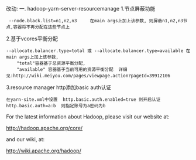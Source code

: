 改动:
一. hadoop-yarn-server-resourcemanage
1.节点屏蔽功能

	 --node.black.list=n1,n2,n3     在main args上加上该参数, 则屏蔽n1,n2,n3节点,容器将不再分配在这些节点上

2.基于vcores平衡分配

	--allocate.balancer.type=total 或 --allocate.balancer.type=available	在main args上加上该参数,
	    "total"容器基于总资源平衡分配,   
	    "available" 容器基于当前可用的资源平衡分配  详细见:http://wiki.meiyou.com/pages/viewpage.action?pageId=39912106
	  

3.resource manager http添加basic auth认证

	在yarn-site.xml中设置  http.basic.auth.enabled=true 则开启认证
    http.basic.auth=a:b  则指定账号为a密码为b
    



For the latest information about Hadoop, please visit our website at:

   http://hadoop.apache.org/core/

and our wiki, at:

   http://wiki.apache.org/hadoop/

